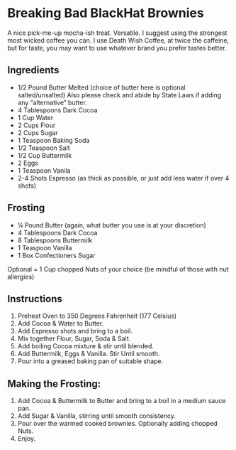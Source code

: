 # Breaking Bad BlackHat Brownies

A nice pick-me-up mocha-ish treat. Versatile. I suggest using the strongest most wicked coffee you can. I use Death Wish Coffee, at twice the caffeine, but for taste, you may want to use whatever brand you prefer tastes better.

## Ingredients

- 1/2 Pound Butter Melted (choice of butter here is optional salted/unsalted) Also please check and abide by State Laws if adding any “alternative” butter.
- 4 Tablespoons Dark Cocoa
- 1 Cup Water
- 2 Cups Flour
- 2 Cups Sugar
- 1 Teaspoon Baking Soda
- 1/2 Teaspoon Salt
- 1/2 Cup Buttermilk
- 2 Eggs
- 1 Teaspoon Vanila
- 2-4 Shots Espresso (as thick as possible, or just add less water if over 4 shots)

## Frosting

- ¼ Pound Butter (again, what butter you use is at your discretion)
- 4 Tablespoons Dark Cocoa
- 8 Tablespoons Buttermilk
- 1 Teaspoon Vanilla
- 1 Box Confectioners Sugar

Optional = 1 Cup chopped Nuts of your choice (be mindful of those with nut allergies)


## Instructions

1. Preheat Oven to 350 Degrees Fahrenheit (177 Celsius)
2. Add Cocoa & Water to Butter.
3. Add Espresso shots and bring to a boil.
4. Mix together Flour, Sugar, Soda & Salt.
5. Add boiling Cocoa mixture & stir until blended.
6. Add Buttermilk, Eggs & Vanilla. Stir Until smooth.
7. Pour into a greased baking pan of suitable shape.

## Making the Frosting:

1. Add Cocoa & Buttermilk to Butter and bring to a boil in a medium sauce pan.
2. Add Sugar & Vanilla, stirring until smooth consistency.
3. Pour over the warmed cooked brownies. Optionally adding chopped Nuts.
4. Enjoy.



